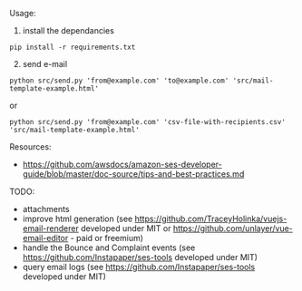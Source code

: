 Usage:

1. install the dependancies

`pip install -r requirements.txt`

2. send e-mail

`python src/send.py 'from@example.com' 'to@example.com' 'src/mail-template-example.html'`

or

`python src/send.py 'from@example.com' 'csv-file-with-recipients.csv' 'src/mail-template-example.html'`

Resources:

- https://github.com/awsdocs/amazon-ses-developer-guide/blob/master/doc-source/tips-and-best-practices.md

TODO:

- attachments
- improve html generation (see https://github.com/TraceyHolinka/vuejs-email-renderer developed under MIT or https://github.com/unlayer/vue-email-editor - paid or freemium)
- handle the Bounce and Complaint events (see https://github.com/Instapaper/ses-tools developed under MIT)
- query email logs (see https://github.com/Instapaper/ses-tools developed under MIT)
